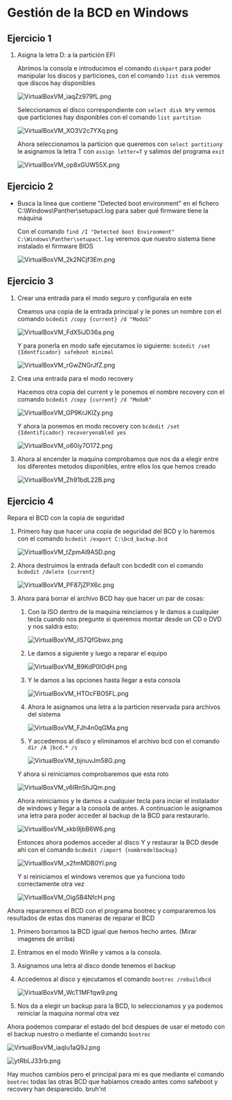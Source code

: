 # Gestión de la BCD en Windows

## Ejercicio 1

1. Asigna la letra D: a la partición EFI
    
    Abrimos la consola e introducimos el comando `diskpart` para poder manipular los discos y particiones, con el comando `list disk` veremos que discos hay disponibles
    
    ![VirtualBoxVM_iaqZz979fL.png](/img/Gestion%20de%20la%20bcd/VirtualBoxVM_iaqZz979fL.png)
    
    Seleccionamos el disco correspondiente con `select disk Nº`y vemos que particiones hay disponibles con el comando `list partition`
    
    ![VirtualBoxVM_XO3V2c7YXq.png](/img/Gestion%20de%20la%20bcd/VirtualBoxVM_XO3V2c7YXq.png)
    
    Ahora seleccionamos la particion que queremos con `select partition`y le asignamos la letra T con `assign letter=T` y salimos del programa `exit`
    
    ![VirtualBoxVM_op8xGUW55X.png](/img/Gestion%20de%20la%20bcd/VirtualBoxVM_op8xGUW55X.png)
    

## Ejercicio 2

- Busca la línea que contiene "Detected boot environment" en el fichero
C:\Windows\Panther\setupact.log para saber qué firmware tiene la máquina
    
    Con el comando `find /I "Detected boot Environment" C:\Windows\Panther\setupact.log` veremos que nuestro sistema tiene instalado el firmware BIOS
    
    ![VirtualBoxVM_2k2NCjf3Em.png](/img/Gestion%20de%20la%20bcd/VirtualBoxVM_2k2NCjf3Em.png)
    

## Ejercicio 3

1. Crear una entrada para el modo seguro y configurala en este
    
    Creamos una copia de la entrada principal y le pones un nombre con el comando `bcdedit /copy {current} /d "ModoS"`
    
    ![VirtualBoxVM_FdX5iJD36a.png](/img/Gestion%20de%20la%20bcd/VirtualBoxVM_FdX5iJD36a.png)
    
    Y para ponerla en modo safe ejecutamos lo siguiente: `bcdedit /set {Identficador} safeboot minimal` 
    
    ![VirtualBoxVM_rGwZNGrJfZ.png](/img/Gestion%20de%20la%20bcd/VirtualBoxVM_rGwZNGrJfZ.png)
    
2. Crea una entrada para el modo recovery
    
    Hacemos otra copia del current y le ponemos el nombre recovery con el comando `bcdedit /copy {current} /d "ModoR"` 
    
    ![VirtualBoxVM_GP9KrJKlZy.png](/img/Gestion%20de%20la%20bcd/VirtualBoxVM_GP9KrJKlZy.png)
    
    Y ahora la ponemos en modo recovery con `bcdedit /set {Identificador} recoveryenabled yes` 
    
    ![VirtualBoxVM_o60iy7O172.png](/img/Gestion%20de%20la%20bcd/VirtualBoxVM_o60iy7O172.png)
    
3. Ahora al encender la maquina comprobamos que nos da a elegir entre los diferentes metodos disponibles, entre ellos los que hemos creado
    
    ![VirtualBoxVM_Zh91bdL22B.png](/img/Gestion%20de%20la%20bcd/VirtualBoxVM_Zh91bdL22B.png)
    

## Ejercicio 4

Repara el BCD con la copia de seguridad

1. Primero hay que hacer una copia de seguridad del BCD y lo haremos con el comando `bcdedit /export C:\bcd_backup.bcd` 
    
    ![VirtualBoxVM_tZpmAl9ASD.png](/img/Gestion%20de%20la%20bcd/VirtualBoxVM_tZpmAl9ASD.png)
    
2. Ahora destruimos la entrada default con bcdedit con el comando `bcdedit /delete {current}`
    
    ![VirtualBoxVM_PF87jZPX6c.png](/img/Gestion%20de%20la%20bcd/VirtualBoxVM_PF87jZPX6c.png)
    
3. Ahora para borrar el archivo BCD hay que hacer un par de cosas:
    1. Con la ISO dentro de la maquina reinciamos y le damos a cualquier tecla cuando nos pregunte si queremos montar desde un CD o DVD y nos saldra esto:
        
        ![VirtualBoxVM_ilS7QfGbwx.png](/img/Gestion%20de%20la%20bcd/VirtualBoxVM_ilS7QfGbwx.png)
        
    2. Le damos a siguiente y luego a reparar el equipo
        
        ![VirtualBoxVM_B9KdP0IOdH.png](/img/Gestion%20de%20la%20bcd/VirtualBoxVM_B9KdP0IOdH.png)
        
    3. Y le damos a las opciones hasta llegar a esta consola
        
        ![VirtualBoxVM_HTOcFBO5FL.png](/img/Gestion%20de%20la%20bcd/VirtualBoxVM_HTOcFBO5FL.png)
        
    4. Ahora le asignamos una letra a la particion reservada para archivos del sistema
        
        ![VirtualBoxVM_FJh4n0qGMa.png](/img/Gestion%20de%20la%20bcd/VirtualBoxVM_FJh4n0qGMa.png)
        
    5. Y accedemos al disco y eliminamos el archivo bcd con el comando `dir /A |bcd.* /s` 
        
        ![VirtualBoxVM_bjnuvJm58G.png](/img/Gestion%20de%20la%20bcd/VirtualBoxVM_bjnuvJm58G.png)
        
    
    Y ahora si reiniciamos comprobaremos que esta roto
    
    ![VirtualBoxVM_v6IRnShJQm.png](/img/Gestion%20de%20la%20bcd/VirtualBoxVM_v6IRnShJQm.png)
    
    Ahora reiniciamos y le damos a cualquier tecla para inciar el instalador de windows y llegar a la consola de antes. A continuacion le asignamos una letra para poder acceder al backup de la BCD para restaurarlo.
    
    ![VirtualBoxVM_xkb9jbB6W6.png](/img/Gestion%20de%20la%20bcd/VirtualBoxVM_xkb9jbB6W6.png)
    
    Entonces ahora podemos acceder al disco Y y restaurar la BCD desde ahi con el comando `bcdedit /import {nombredelbackup}`
    
    ![VirtualBoxVM_x2fmMDB0Yl.png](/img/Gestion%20de%20la%20bcd/VirtualBoxVM_x2fmMDB0Yl.png)
    
    Y si reiniciamos el windows veremos que ya funciona todo correctamente otra vez
    
    ![VirtualBoxVM_OigSB4NfcH.png](/img/Gestion%20de%20la%20bcd/VirtualBoxVM_OigSB4NfcH.png)
    

Ahora repararemos el BCD con el programa bootrec y compararemos los resultados de estas dos maneras de reparar el BCD

1. Primero borramos la BCD igual que hemos hecho antes. (Mirar imagenes de arriba)
2. Entramos en el modo WinRe y vamos a la consola. 
3. Asignamos una letra al disco donde tenemos el backup
4. Accedemos al disco y ejecutamos el comando `bootrec /rebuildbcd`
    
    ![VirtualBoxVM_WcT1MFfqw9.png](/img/Gestion%20de%20la%20bcd/VirtualBoxVM_WcT1MFfqw9.png)
    
5. Nos da a elegir un backup para la BCD, lo seleccionamos y ya podemos reiniciar la maquina normal otra vez

Ahora podemos comparar el estado del bcd despues de usar el metodo con el backup nuestro o mediante el comando `bootrec`

![VirtualBoxVM_iaqIu1aQ9J.png](/img/Gestion%20de%20la%20bcd/VirtualBoxVM_iaqIu1aQ9J.png)

![ytRbLJ33rb.png](/img/Gestion%20de%20la%20bcd/ytRbLJ33rb.png)

Hay muchos cambios pero el principal para mi es que mediante el comando `bootrec` todas las otras BCD que habiamos creado antes como safeboot y recovery han desparecido.
bruh'nt
